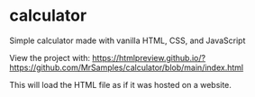 # calculator
Simple calculator made with vanilla HTML, CSS, and JavaScript


View the project with: https://htmlpreview.github.io/?https://github.com/MrSamples/calculator/blob/main/index.html

This will load the HTML file as if it was hosted on a website.
